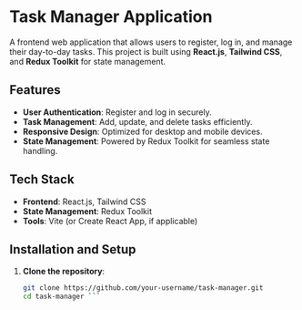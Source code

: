 # Task Manager Application

A frontend web application that allows users to register, log in, and manage their day-to-day tasks. This project is built using **React.js**, **Tailwind CSS**, and **Redux Toolkit** for state management.

## Features

- **User Authentication**: Register and log in securely.
- **Task Management**: Add, update, and delete tasks efficiently.
- **Responsive Design**: Optimized for desktop and mobile devices.
- **State Management**: Powered by Redux Toolkit for seamless state handling.

## Tech Stack

- **Frontend**: React.js, Tailwind CSS
- **State Management**: Redux Toolkit
- **Tools**: Vite (or Create React App, if applicable)

## Installation and Setup

1. **Clone the repository**:
   ```bash
   git clone https://github.com/your-username/task-manager.git
   cd task-manager ```
